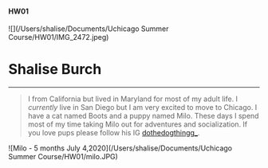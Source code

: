 #### HW01

![](/Users/shalise/Documents/Uchicago Summer Course/HW01/IMG_2472.jpeg)

# **Shalise Burch**

***
>I from California but lived in Maryland for most of my adult life. I *currently* live in San Diego but I am very excited to move to Chicago. I have a cat named Boots and a puppy named Milo. These days I spend most of my time taking Milo out for adventures and socialization. If you love pups please follow his IG [dothedogthingg_](https://www.instagram.com/dothedogthingg_/). 

![Milo - 5 months July 4,2020](/Users/shalise/Documents/Uchicago Summer Course/HW01/milo.JPG)